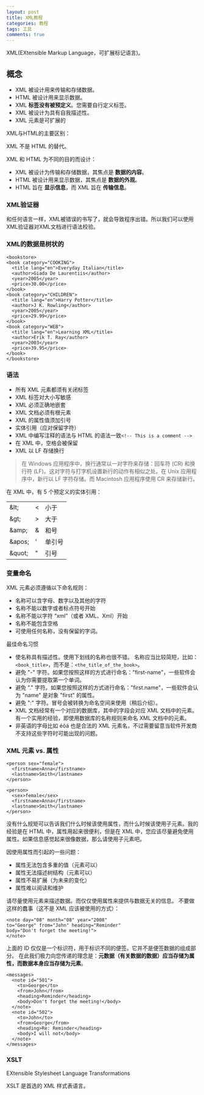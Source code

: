 ```yaml
---
layout: post
title: XML教程
categories: 教程
tags: 工具
comments: true
---
```


XML(EXtensible Markup Language，可扩展标记语言)。

## 概念

- XML 被设计用来传输和存储数据。
- HTML 被设计用来显示数据。
- XML **标签没有被预定义**。您需要自行定义标签。
- XML 被设计为具有自我描述性。
- XML 元素是可扩展的

XML与HTML的主要区别：

XML 不是 HTML 的替代。

XML 和 HTML 为不同的目的而设计：

- XML 被设计为传输和存储数据，其焦点是 **数据的内容**。
- HTML 被设计用来显示数据，其焦点是 **数据的外观**。
- HTML 旨在 **显示信息**，而 XML 旨在 **传输信息**。

### XML验证器

和任何语言一样，XML被错误的书写了，就会导致程序出错。所以我们可以使用XML验证器对XML文档进行语法校验。

### XML的数据是树状的

```
<bookstore>
<book category="COOKING">
  <title lang="en">Everyday Italian</title>
  <author>Giada De Laurentiis</author>
  <year>2005</year>
  <price>30.00</price>
</book>
<book category="CHILDREN">
  <title lang="en">Harry Potter</title>
  <author>J K. Rowling</author>
  <year>2005</year>
  <price>29.99</price>
</book>
<book category="WEB">
  <title lang="en">Learning XML</title>
  <author>Erik T. Ray</author>
  <year>2003</year>
  <price>39.95</price>
</book>
</bookstore>
```

### 语法

- 所有 XML 元素都须有关闭标签
- XML 标签对大小写敏感
- XML 必须正确地嵌套
- XML 文档必须有根元素
- XML 的属性值须加引号
- 实体引用（应对保留字符）
- XML 中编写注释的语法与 HTML 的语法一致`<!-- This is a comment -->`
- 在 XML 中，空格会被保留
- XML 以 LF 存储换行

>在 Windows 应用程序中，换行通常以一对字符来存储：回车符 (CR) 和换行符 (LF)。这对字符与打字机设置新行的动作有相似之处。在 Unix 应用程序中，新行以 LF 字符存储。而 Macintosh 应用程序使用 CR 来存储新行。

<p>在 XML 中，有 5 个预定义的实体引用：</p>

<table class="dataintable">
<tr>
<td>&amp;lt;</td>
<td>&lt;</td>
<td>小于</td>
</tr>
<tr>
<td>&amp;gt;</td>
<td>&gt;</td>
<td>大于</td>
</tr>
<tr>
<td>&amp;amp;</td>
<td>&amp;</td>
<td>和号</td>
</tr>
<tr>
<td>&amp;apos;</td>
<td>'</td>
<td>单引号</td>
</tr>
<tr>
<td>&amp;quot;</td>
<td>&quot;</td>
<td>引号</td>
</tr>
</table>

### 变量命名

XML 元素必须遵循以下命名规则：

- 名称可以含字母、数字以及其他的字符
- 名称不能以数字或者标点符号开始
- 名称不能以字符 “xml”（或者 XML、Xml）开始
- 名称不能包含空格
- 可使用任何名称，没有保留的字词。

最佳命名习惯

- 使名称具有描述性。使用下划线的名称也很不错。
名称应当比较简短，比如：`<book_title>`，而不是：`<the_title_of_the_book>`。
- 避免 "-" 字符。如果您按照这样的方式进行命名："first-name"，一些软件会认为你需要提取第一个单词。
- 避免 "." 字符。如果您按照这样的方式进行命名："first.name"，一些软件会认为 "name" 是对象 "first" 的属性。
- 避免 ":" 字符。冒号会被转换为命名空间来使用（稍后介绍）。
- XML 文档经常有一个对应的数据库，其中的字段会对应 XML 文档中的元素。有一个实用的经验，即使用数据库的名称规则来命名 XML 文档中的元素。
- 非英语的字母比如 éòá 也是合法的 XML 元素名，不过需要留意当软件开发商不支持这些字符时可能出现的问题。

### XML 元素 vs. 属性

```
<person sex="female">
  <firstname>Anna</firstname>
  <lastname>Smith</lastname>
</person>

<person>
  <sex>female</sex>
  <firstname>Anna</firstname>
  <lastname>Smith</lastname>
</person>
```

没有什么规矩可以告诉我们什么时候该使用属性，而什么时候该使用子元素。我的经验是在 HTML 中，属性用起来很便利，但是在 XML 中，您应该尽量避免使用属性。如果信息感觉起来很像数据，那么请使用子元素吧。

因使用属性而引起的一些问题：
- 属性无法包含多重的值（元素可以）
- 属性无法描述树结构（元素可以）
- 属性不易扩展（为未来的变化）
- 属性难以阅读和维护

请尽量使用元素来描述数据。而仅仅使用属性来提供与数据无关的信息。
不要做这样的蠢事（这不是 XML 应该被使用的方式）：

```
<note day="08" month="08" year="2008"
to="George" from="John" heading="Reminder"
body="Don't forget the meeting!">
</note>
```

上面的 ID 仅仅是一个标识符，用于标识不同的便签。它并不是便签数据的组成部分。
在此我们极力向您传递的理念是：**元数据（有关数据的数据）应当存储为属性，而数据本身应当存储为元素**。

```
<messages>
  <note id="501">
    <to>George</to>
    <from>John</from>
    <heading>Reminder</heading>
    <body>Don't forget the meeting!</body>
  </note>
  <note id="502">
    <to>John</to>
    <from>George</from>
    <heading>Re: Reminder</heading>
    <body>I will not</body>
  </note>
</messages>
```
### XSLT

EXtensible Stylesheet Language Transformations

XSLT 是首选的 XML 样式表语言。
